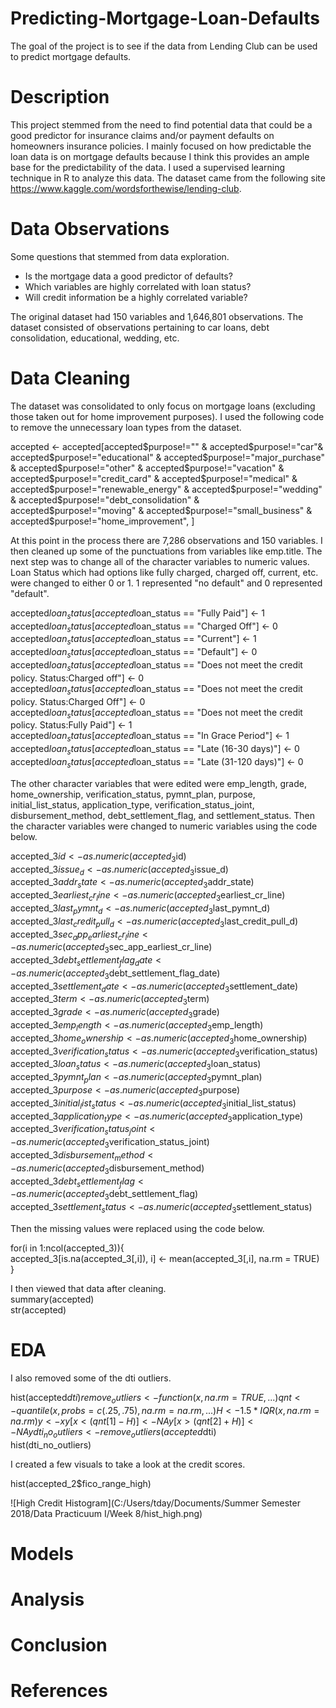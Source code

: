 # Predicting-Mortgage-Loan-Defaults
The goal of the project is to see if the data from Lending Club can be used to predict mortgage defaults.  

# Description
This project stemmed from the need to find potential data that could be a good predictor for insurance claims and/or payment defaults on homeowners insurance policies.  I mainly focused on how predictable the loan data is on mortgage defaults because I think this provides an ample base for the predictability of the data.  I used a supervised learning technique in R to analyze this data.  The dataset came from the following site https://www.kaggle.com/wordsforthewise/lending-club. 

# Data Observations
Some questions that stemmed from data exploration.

* Is the mortgage data a good predictor of defaults?
* Which variables are highly correlated with loan status?
* Will credit information be a highly correlated variable? 

The original dataset had 150 variables and 1,646,801 observations.  The dataset consisted of observations pertaining to car loans, debt consolidation, educational, wedding, etc.

# Data Cleaning
The dataset was consolidated to only focus on mortgage loans (excluding those taken out for home improvement purposes).  I used the following code to remove the unnecessary loan types from the dataset.

accepted <- accepted[accepted$purpose!="" & accepted$purpose!="car"& accepted$purpose!="educational" & accepted$purpose!="major_purchase" & accepted$purpose!="other" & accepted$purpose!="vacation" & accepted$purpose!="credit_card" & accepted$purpose!="medical" & accepted$purpose!="renewable_energy" & accepted$purpose!="wedding" & accepted$purpose!="debt_consolidation" & accepted$purpose!="moving" & accepted$purpose!="small_business" & accepted$purpose!="home_improvement", ]

At this point in the process there are 7,286 observations and 150 variables. I then cleaned up some of the punctuations from variables like emp.title.
The next step was to change all of the character variables to numeric values.  Loan Status which had options like fully charged, charged off, current, etc. were changed to either 0 or 1.  1 represented "no default" and 0 represented "default".

accepted$loan_status[accepted$loan_status == "Fully Paid"] <- 1                                                                         
accepted$loan_status[accepted$loan_status == "Charged Off"] <- 0                                                                         
accepted$loan_status[accepted$loan_status == "Current"] <- 1                                                                             
accepted$loan_status[accepted$loan_status == "Default"] <- 0                                                                             
accepted$loan_status[accepted$loan_status == "Does not meet the credit policy. Status:Charged off"] <- 0                                 
accepted$loan_status[accepted$loan_status == "Does not meet the credit policy. Status:Charged Off"] <- 0                                 
accepted$loan_status[accepted$loan_status == "Does not meet the credit policy. Status:Fully Paid"] <- 1                                 
accepted$loan_status[accepted$loan_status == "In Grace Period"] <- 1                                                                     
accepted$loan_status[accepted$loan_status == "Late (16-30 days)"] <- 0                                                                   
accepted$loan_status[accepted$loan_status == "Late (31-120 days)"] <- 0                                                                 

The other character variables that were edited were emp_length, grade, home_ownership, verification_status, pymnt_plan, purpose, initial_list_status, application_type, verification_status_joint, disbursement_method, debt_settlement_flag, and settlement_status.  Then the character variables were changed to numeric variables using the code below.

accepted_3$id <- as.numeric(accepted_3$id)                                                                                               
accepted_3$issue_d <- as.numeric(accepted_3$issue_d)                                                                                     
accepted_3$addr_state <- as.numeric(accepted_3$addr_state)                                                                               
accepted_3$earliest_cr_line <- as.numeric(accepted_3$earliest_cr_line)                                                                   
accepted_3$last_pymnt_d <- as.numeric(accepted_3$last_pymnt_d)                                                                           
accepted_3$last_credit_pull_d <- as.numeric(accepted_3$last_credit_pull_d)                                                               
accepted_3$sec_app_earliest_cr_line <- as.numeric(accepted_3$sec_app_earliest_cr_line)                                                   
accepted_3$debt_settlement_flag_date <- as.numeric(accepted_3$debt_settlement_flag_date)                                                 
accepted_3$settlement_date <- as.numeric(accepted_3$settlement_date)                                                                     
accepted_3$term <- as.numeric(accepted_3$term)                                                                                           
accepted_3$grade <- as.numeric(accepted_3$grade)                                                                                         
accepted_3$emp_length <- as.numeric(accepted_3$emp_length)                                                                               
accepted_3$home_ownership <- as.numeric(accepted_3$home_ownership)                                                                       
accepted_3$verification_status <- as.numeric(accepted_3$verification_status)                                                             
accepted_3$loan_status <- as.numeric(accepted_3$loan_status)                                                                             
accepted_3$pymnt_plan <- as.numeric(accepted_3$pymnt_plan)                                                                               
accepted_3$purpose <- as.numeric(accepted_3$purpose)                                                                                     
accepted_3$initial_list_status <- as.numeric(accepted_3$initial_list_status)                                                             
accepted_3$application_type <- as.numeric(accepted_3$application_type)                                                                   
accepted_3$verification_status_joint <- as.numeric(accepted_3$verification_status_joint)                                                 
accepted_3$disbursement_method <- as.numeric(accepted_3$disbursement_method)                                                             
accepted_3$debt_settlement_flag <- as.numeric(accepted_3$debt_settlement_flag)                                                           
accepted_3$settlement_status <- as.numeric(accepted_3$settlement_status)                                                                 

Then the missing values were replaced using the code below.

for(i in 1:ncol(accepted_3)){                                                                                                           
  accepted_3[is.na(accepted_3[,i]), i] <- mean(accepted_3[,i], na.rm = TRUE)                                                             
}

I then viewed that data after cleaning.                                                                                                  
summary(accepted)                                                                                                                       
str(accepted)

# EDA
I also removed some of the dti outliers.        

hist(accepted$dti)                                                                                                                       
remove_outliers <- function(x, na.rm = TRUE, ...) {                                                                                          qnt <- quantile(x, probs=c(.25, .75), na.rm = na.rm, ...)                                                                                H <- 1.5 * IQR(x, na.rm = na.rm)                                                                                                        y <- x                                                                                                                                  y[x < (qnt[1] - H)] <- NA                                                                                                                y[x > (qnt[2] + H)] <- NA                                                                                                                y                                                                                                                                   
 }                                                                                                                                       
dti_no_outliers <- remove_outliers(accepted$dti)                                                                                         
hist(dti_no_outliers)                                                                                                                   

I created a few visuals to take a look at the credit scores.

hist(accepted_2$fico_range_high)

![High Credit Histogram](C:/Users/tday/Documents/Summer Semester 2018/Data Practicuum I/Week 8/hist_high.png)

# Models

# Analysis

# Conclusion

# References 

